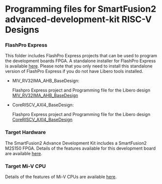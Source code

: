 # Programming files for SmartFusion2 advanced-development-kit RISC-V Designs 

### FlashPro Express
This folder includes FlashPro Express projects that can be used to program the development boards FPGA. 
A standalone installer for FlashPro Express is available [here](http://www.microsemi.com/products/fpga-soc/design-resources/programming/flashpro#software). 
Please note that you only need to install this standalone version of FlashPro Express if you do not have Libero tools installed.

* MIV_RV32IMA_AHB_BaseDesign:

   Flashpro Express project and Programming file for the Libero design [MIV_RV32IMA_AHB_BaseDesign](https://github.com/RISCV-on-Microsemi-FPGA/SmartFusion2-Advanced-Dev-Kit/tree/master/Modify_The_FPGA_Design)
* CoreRISCV_AXI4_BaseDesign:

   Flashpro Express project and Programming file for the Libero design [CoreRISCV_AXI4_BaseDesign](https://github.com/RISCV-on-Microsemi-FPGA/SmartFusion2-Advanced-Dev-Kit/tree/master/Modify_The_FPGA_Design)

### Target Hardware
The SmartFusion2 Advance Development Kit includes a SmartFusion2 M2S150 FPGA. Details of the features available for this development board are available [here](https://www.microsemi.com/products/fpga-soc/design-resources/dev-kits/smartfusion2/smartfusion2-advanced-development-kit).

### Target Mi-V CPU
Details of the features of Mi-V CPUs are available [here](https://github.com/RISCV-on-Microsemi-FPGA/Mi-V-CPUs).

